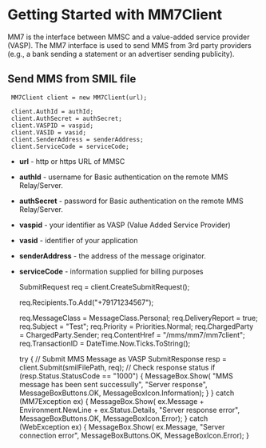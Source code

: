 Getting Started with MM7Client
==============================

MM7 is the interface between MMSC and a value-added service provider (VASP).
The MM7 interface is used to send MMS from 3rd party providers (e.g., a bank sending a statement or an advertiser sending publicity).


Send MMS from SMIL file
-----------------------

     MM7Client client = new MM7Client(url);

     client.AuthId = authId;
     client.AuthSecret = authSecret;
     client.VASPID = vaspid;
     client.VASID = vasid;
     client.SenderAddress = senderAddress;
     client.ServiceCode = serviceCode;


  * **url** - http or https URL of MMSC
  * **authId** - username for Basic authentication on the remote MMS Relay/Server.
  * **authSecret** - password for Basic authentication on the remote MMS Relay/Server.
  * **vaspid** - your identifier as VASP (Value Added Service Provider)
  * **vasid** - identifier of your application
  * **senderAddress** - the address of the message originator.
  * **serviceCode** - information supplied for billing purposes 


    SubmitRequest req = client.CreateSubmitRequest();

    req.Recipients.To.Add("+79171234567");

    req.MessageClass = MessageClass.Personal;
    req.DeliveryReport = true;
    req.Subject = "Test";
    req.Priority = Priorities.Normal;
    req.ChargedParty = ChargedParty.Sender;
    req.ContentHref =  "/mms/mm7/mm7client";
    req.TransactionID = DateTime.Now.Ticks.ToString();

    try
    {
      // Submit MMS Message as VASP
      SubmitResponse resp = client.Submit(smilFilePath, req);
      // Check response status
      if (resp.Status.StatusCode == "1000")
      {
         MessageBox.Show(
             "MMS message has been sent successully",
             "Server response",
              MessageBoxButtons.OK, MessageBoxIcon.Information);
      }
    }
    catch (MM7Exception ex)
    {
       MessageBox.Show(
             ex.Message + Environment.NewLine +
             ex.Status.Details,
             "Server response error",
             MessageBoxButtons.OK, MessageBoxIcon.Error);
    }
    catch (WebException ex)
    {
        MessageBox.Show(
             ex.Message,
             "Server connection error",
             MessageBoxButtons.OK, MessageBoxIcon.Error);
    }
